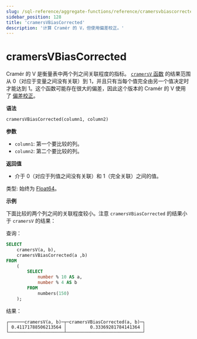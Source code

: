 ```yaml
---
slug: /sql-reference/aggregate-functions/reference/cramersvbiascorrected
sidebar_position: 128
title: 'cramersVBiasCorrected'
description: '计算 Cramér 的 V，但使用偏差校正。'
---
```



# cramersVBiasCorrected

Cramér 的 V 是衡量表中两个列之间关联程度的指标。 [`cramersV` 函数](./cramersv.md) 的结果范围从 0（对应于变量之间没有关联）到 1，并且只有当每个值完全由另一个值决定时才能达到 1。这个函数可能存在很大的偏差，因此这个版本的 Cramér 的 V 使用了 [偏差校正](https://en.wikipedia.org/wiki/Cram%C3%A9r%27s_V#Bias_correction)。

**语法**

``` sql
cramersVBiasCorrected(column1, column2)
```

**参数**

- `column1`: 第一个要比较的列。
- `column2`: 第二个要比较的列。

**返回值**

- 介于 0（对应于列值之间没有关联）和 1（完全关联）之间的值。

类型: 始终为 [Float64](../../../sql-reference/data-types/float.md)。

**示例**

下面比较的两个列之间的关联程度较小。注意 `cramersVBiasCorrected` 的结果小于 `cramersV` 的结果：

查询：

``` sql
SELECT
    cramersV(a, b),
    cramersVBiasCorrected(a ,b)
FROM
    (
        SELECT
            number % 10 AS a,
            number % 4 AS b
        FROM
            numbers(150)
    );
```

结果：

```response
┌──────cramersV(a, b)─┬─cramersVBiasCorrected(a, b)─┐
│ 0.41171788506213564 │         0.33369281784141364 │
└─────────────────────┴─────────────────────────────┘
```

